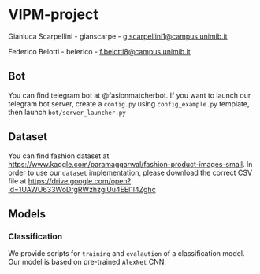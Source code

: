# VIPM-project

Gianluca Scarpellini - gianscarpe - g.scarpellini1@campus.unimib.it

Federico Belotti - belerico - f.belotti8@campus.unimib.it


## Bot
You can find telegram bot at @fasionmatcherbot. If you want to launch our telegram bot server, 
create a `config.py` using `config_example.py` template, then launch `bot/server_launcher.py`

## Dataset
You can find fashion dataset at https://www.kaggle.com/paramaggarwal/fashion-product-images-small.
In order to use our `dataset` implementation, please download the correct CSV file at https://drive.google.com/open?id=1UAWU633WoDrgRWzhzgiUu4EEl1l4Zghc

## Models
### Classification
We provide scripts for `training` and `evalaution` of a classification model. Our model is based 
on pre-trained `AlexNet` CNN.
